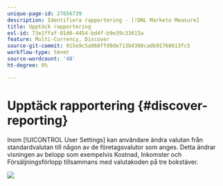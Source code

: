 ```yaml
---
unique-page-id: 27656739
description: Identifiera rapportering - [!DNL Marketo Measure]
title: Upptäck rapportering
exl-id: 73e1ffaf-01d0-4454-bd4f-b9e39c33615a
feature: Multi-Currency, Discover
source-git-commit: 915e9c5a968ffd9de713b4308cadb91768613fc5
workflow-type: tm+mt
source-wordcount: '48'
ht-degree: 0%

---
```


# Upptäck rapportering {#discover-reporting}

Inom [!UICONTROL User Settings] kan användare ändra valutan från standardvalutan till någon av de företagsvalutor som anges. Detta ändrar visningen av belopp som exempelvis Kostnad, Inkomster och Försäljningsförlopp tillsammans med valutakoden på tre bokstäver.

![](assets/one.png)
